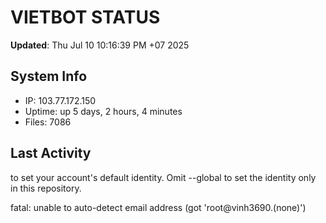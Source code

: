# VIETBOT STATUS
**Updated**: Thu Jul 10 10:16:39 PM +07 2025

## System Info
- IP: 103.77.172.150
- Uptime: up 5 days, 2 hours, 4 minutes
- Files: 7086

## Last Activity

to set your account's default identity.
Omit --global to set the identity only in this repository.

fatal: unable to auto-detect email address (got 'root@vinh3690.(none)')
